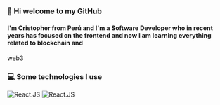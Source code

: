 ### 👋 Hi welcome to my GitHub
#### I'm Cristopher from Perú and I'm a Software Developer who in recent years has focused on the frontend and now I am learning everything related to blockchain and
web3

### 💻 Some technologies I use
![React.JS](https://img.shields.io/badge/React-20232A?style=for-the-badge&logo=react&logoColor=61DAFB)
![React.JS](https://img.shields.io/badge/JavaScript-323330?style=for-the-badge&logo=javascript&logoColor=F7DF1E)
